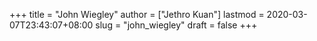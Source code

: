 +++
title = "John Wiegley"
author = ["Jethro Kuan"]
lastmod = 2020-03-07T23:43:07+08:00
slug = "john_wiegley"
draft = false
+++
